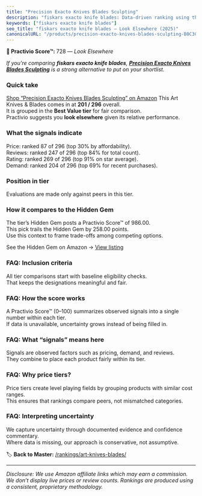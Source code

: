 ```yaml
---
title: "Precision Exacto Knives Blades Sculpting"
description: "fiskars exacto knife blades: Data-driven ranking using the Practivio Score™. Positioned by quality, value, demand, findability, momentum."
keywords: ["fiskars exacto knife blades"]
seo_title: "fiskars exacto knife blades — Look Elsewhere (2025)"
canonicalURL: "/products/precision-exacto-knives-blades-sculpting-B0C3C24Z1Z/"
---
```


**🚫 Practivio Score™:** 728 — _Look Elsewhere_


*If you're comparing **fiskars exacto knife blades**, **[Precision Exacto Knives Blades Sculpting](https://www.amazon.com/dp/B0C3C24Z1Z?tag=practivio-20)** is a strong alternative to put on your shortlist.*
### Quick take
[Shop “Precision Exacto Knives Blades Sculpting” on Amazon](https://www.amazon.com/dp/B0C3C24Z1Z?tag=practivio-20)
This Art Knives & Blades comes in at **201 / 296** overall.  
It is grouped in the **Best Value tier** for fair comparison.  
Practivio suggests you **look elsewhere** given its relative performance.

### What the signals indicate
Price: ranked 87 of 296 (top 30% by affordability).  
Reviews: ranked 247 of 296 (top 84% for total count).  
Rating: ranked 269 of 296 (top 91% on star average).  
Demand: ranked 204 of 296 (top 69% for recent purchases).

### Position in tier
Evaluations are made only against peers in this tier.

### How it compares to the Hidden Gem
The tier’s Hidden Gem posts a Practivio Score™ of 986.00.  
This pick trails the Hidden Gem by 258.00 points.  
Use this context to frame trade-offs among competing options.  

See the Hidden Gem on Amazon → [View listing](https://www.amazon.com/dp/B005KRSWM6?tag=practivio-20)

### FAQ: Inclusion criteria
All tier comparisons start with baseline eligibility checks.  
That keeps the designations meaningful and fair.

### FAQ: How the score works
A Practivio Score™ (0–100) summarizes observed signals into a single number within each tier.  
If data is unavailable, uncertainty grows instead of being filled in.

### FAQ: What “signals” means here
Signals are observed factors such as pricing, demand, and reviews.  
They combine to place each product fairly within its tier.

### FAQ: Why price tiers?
Price tiers create level playing fields by grouping products with similar cost ranges.  
This ensures that rankings compare peers, not mismatched categories.

### FAQ: Interpreting uncertainty
We capture uncertainty through documented evidence and confidence commentary.  
Where data is missing, our approach is conservative, not assumptive.


🏷️ **Back to Master:** [/rankings/art-knives-blades/](/rankings/art-knives-blades/)

---
_Disclosure: We use Amazon affiliate links which may earn a commission. We don’t display live prices or review counts. Rankings are produced using a consistent, proprietary methodology._
